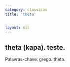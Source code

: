 ```yaml
---
category: classicos
title: 'theta'


layout: nil
---
```


## theta (kapa). teste.

Palavras-chave: grego. theta.
